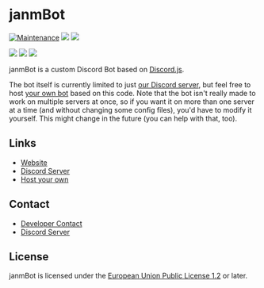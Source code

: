 # janmBot

[![Maintenance](https://img.shields.io/badge/Maintained%3F-yes-green.svg)](https://GitHub.com/janmml/janmBot/graphs/commit-activity)
![](https://img.shields.io/github/contributors-anon/janmml/janmBot)
![](https://img.shields.io/discord/677598544160358418)

![](https://img.shields.io/david/janmml/janmBot)
![](https://img.shields.io/github/package-json/v/janmml/janmBot)
![](https://img.shields.io/website?down_color=red&down_message=offline&up_color=green&up_message=online&url=https%3A%2F%2Fjanm.ml)


janmBot is a custom Discord Bot based on [Discord.js](https://github.com/discordjs/discord.js).

The bot itself is currently limited to just [our Discord server](https://janm.ml/discord), but feel free to host [your own bot](https://discord.com/developers/applications) based on this code.
Note that the bot isn't really made to work on multiple servers at once, so if you want it on more than one server at a time (and without changing some config files), you'd have to modify it yourself. This might change in the future (you can help with that, too).

## Links

- [Website](https://janm.ml)
- [Discord Server](https://janm.ml/discord)
- [Host your own](https://janm.ml/dev/janmbot#host)

## Contact 

- [Developer Contact](https://janm.ml/contact)
- [Discord Server](https://janm.ml/discord)

## License

janmBot is licensed under the [European Union Public License 1.2](http://ec.europa.eu/idabc/eupl.html) or later.

